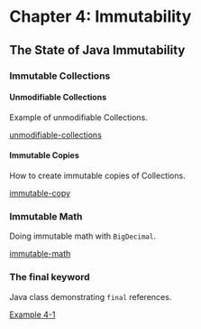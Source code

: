 # Chapter 4: Immutability

## The State of Java Immutability

### Immutable Collections

#### Unmodifiable Collections

Example of unmodifiable Collections.

[unmodifiable-collections](unmodifiable-collections)

#### Immutable Copies

How to create immutable copies of Collections.

[immutable-copy](immutable-copy)


### Immutable Math

Doing immutable math with `BigDecimal`.

[immutable-math](immutable-math)


### The final keyword

Java class demonstrating `final` references.

[Example 4-1](example-4-1)
